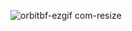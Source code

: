 

![orbitbf-ezgif com-resize](https://github.com/user-attachments/assets/f0b29dd5-f2dc-4364-acae-ac01b8033ba2)
